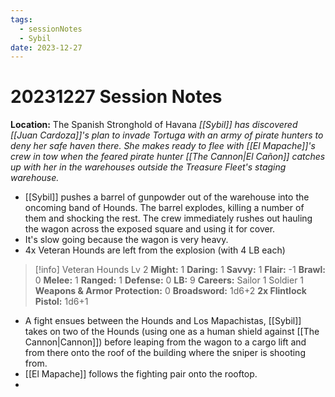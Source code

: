```yaml
---
tags:
  - sessionNotes
  - Sybil
date: 2023-12-27
---
```

# 20231227 Session Notes
**Location:** The Spanish Stronghold of Havana
*[[Sybil]] has discovered [[Juan Cardoza]]'s plan to invade Tortuga with an army of pirate hunters to deny her safe haven there.  She makes ready to flee with [[El Mapache]]'s crew in tow when the feared pirate hunter [[The Cannon|El Cañon]] catches up with her in the warehouses outside the Treasure Fleet's staging warehouse.*

- [[Sybil]] pushes a barrel of gunpowder out of the warehouse into the oncoming band of Hounds.  The barrel explodes, killing a number of them and shocking the rest.  The crew immediately rushes out hauling the wagon across the exposed square and using it for cover.
- It's slow going because the wagon is very heavy.
- 4x Veteran Hounds are left from the explosion (with 4 LB each)
> [!info] Veteran Hounds Lv 2
> **Might:** 1 **Daring:** 1 **Savvy:** 1 **Flair:** -1
> **Brawl:** 0 **Melee:** 1 **Ranged:** 1 **Defense:** 0
> **LB:** 9 **Careers:** Sailor 1 Soldier 1
> **Weapons & Armor**
> **Protection:** 0
> **Broadsword:** 1d6+2
> **2x Flintlock Pistol:** 1d6+1
- A fight ensues between the Hounds and Los Mapachistas, [[Sybil]] takes on two of the Hounds (using one as a human shield against [[The Cannon|Cannon]]) before leaping from the wagon to a cargo lift and from there onto the roof of the building where the sniper is shooting from.
- [[El Mapache]] follows the fighting pair onto the rooftop.
- 

